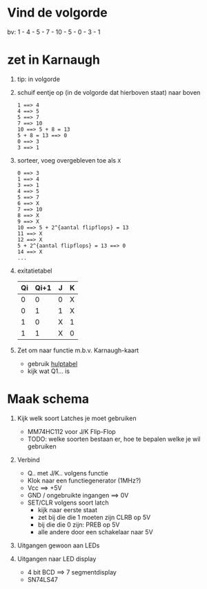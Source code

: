 # Vind de volgorde

bv: 1 - 4 - 5 - 7 - 10 - 5 - 0 - 3 - 1

# zet in Karnaugh

1. tip: in volgorde
2. schuif eentje op (in de volgorde dat hierboven staat) naar boven

	```
	1 ==> 4
	4 ==> 5
	5 ==> 7
	7 ==> 10
	10 ==> 5 + 8 = 13
	5 + 8 = 13 ==> 0
	0 ==> 3
	3 ==> 1
	```

3. sorteer, voeg overgebleven toe als `X`

	```
	0 ==> 3
	1 ==> 4
	3 ==> 1
	4 ==> 5
	5 ==> 7
	6 ==> X
	7 ==> 10
	8 ==> X
	9 ==> X
	10 ==> 5 + 2^{aantal flipflops} = 13
	11 ==> X
	12 ==> X
	5 + 2^{aantal flipflops} = 13 ==> 0
	14 ==> X
	...
	```

4. exitatietabel

	| Qi | Qi+1 | J | K |
	|----|------|---|---|
	| 0  | 0    | 0 | X |
	| 0  | 1    | 1 | X |
	| 1  | 0    | X | 1 |
	| 1  | 1    | X | 0 |

5. Zet om naar functie m.b.v. Karnaugh-kaart
	* gebruik [hulptabel](tabel.pdf)
	* kijk wat Q1... is

# Maak schema

1. Kijk welk soort Latches je moet gebruiken
	* MM74HC112 voor J/K Flip-Flop
	* TODO: welke soorten bestaan er, hoe te bepalen welke je wil gebruiken

2. Verbind
	* Q.. met J/K.. volgens functie
	* Klok naar een functiegenerator (1MHz?)
	* Vcc ==> +5V
	* GND / ongebruikte ingangen ==> 0V
	* SET/CLR volgens soort latch
		* kijk naar eerste staat
		* zet bij die die 1 moeten zijn CLRB op 5V
		* bij die die 0 zijn: PREB op 5V
		* alle andere door een schakelaar naar 5V

3. Uitgangen gewoon aan LEDs

4. Uitgangen naar LED display
	* 4 bit BCD ==> 7 segmentdisplay
	* SN74LS47